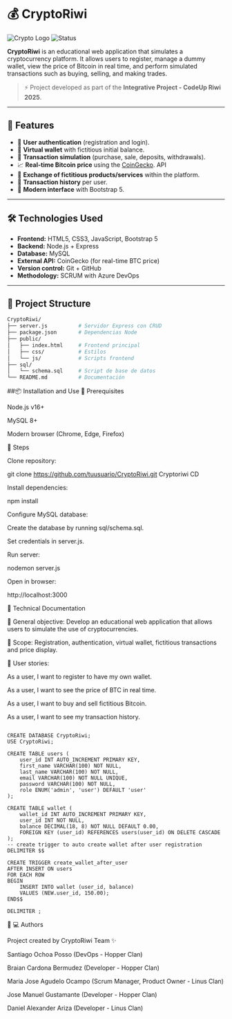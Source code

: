 # 💰 CryptoRiwi

![Crypto Logo](https://img.shields.io/badge/CryptoRiwi-Beta-blueviolet?style=for-the-badge&logo=bitcoin)
![Status](https://img.shields.io/badge/Status-In_Progress-yellow?style=for-the-badge)

**CryptoRiwi** is an educational web application that simulates a cryptocurrency platform.
It allows users to register, manage a dummy wallet, view the price of Bitcoin in real time, and perform simulated transactions such as buying, selling, and making trades.

> ⚡ Project developed as part of the **Integrative Project - CodeUp Riwi 2025**.  

---

## 🚀 Features

- 🔐 **User authentication** (registration and login).
- 👛 **Virtual wallet** with fictitious initial balance.
- 💸 **Transaction simulation** (purchase, sale, deposits, withdrawals).
- 📈 **Real-time Bitcoin price** using the [CoinGecko](https://docs.coingecko.com/docs/10-mins-tutorial-guide). API
- 🛒 **Exchange of fictitious products/services** within the platform.
- 📜 **Transaction history** per user.
- 🎨 **Modern interface** with Bootstrap 5.

---

## 🛠️ Technologies Used

- **Frontend:** HTML5, CSS3, JavaScript, Bootstrap 5  
- **Backend:** Node.js + Express  
- **Database:** MySQL  
- **External API:** CoinGecko (for real-time BTC price)  
- **Version control:** Git + GitHub  
- **Methodology:** SCRUM with Azure DevOps  

---

## 📂 Project Structure

```bash
CryptoRiwi/
├── server.js          # Servidor Express con CRUD
├── package.json       # Dependencias Node
├── public/
│   ├── index.html     # Frontend principal
│   ├── css/           # Estilos
│   └── js/            # Scripts frontend
├── sql/
│   └── schema.sql     # Script de base de datos
└── README.md          # Documentación
```

##📦 Installation and Use
🔹 Prerequisites

Node.js
 v16+

MySQL
 8+

Modern browser (Chrome, Edge, Firefox)

🔹 Steps

Clone repository:

git clone https://github.com/tuusuario/CryptoRiwi.git
Cryptoriwi CD


Install dependencies:

npm install


Configure MySQL database:

Create the database by running sql/schema.sql.

Set credentials in server.js.

Run server:

nodemon server.js


Open in browser:

http://localhost:3000

📖 Technical Documentation

📌 General objective: Develop an educational web application that allows users to simulate the use of cryptocurrencies.

📌 Scope: Registration, authentication, virtual wallet, fictitious transactions and price display.

📌 User stories:

As a user, I want to register to have my own wallet.

As a user, I want to see the price of BTC in real time.

As a user, I want to buy and sell fictitious Bitcoin.

As a user, I want to see my transaction history.


```

CREATE DATABASE CryptoRiwi;
USE CryptoRiwi;

CREATE TABLE users (
    user_id INT AUTO_INCREMENT PRIMARY KEY,
    first_name VARCHAR(100) NOT NULL,
    last_name VARCHAR(100) NOT NULL,
    email VARCHAR(100) NOT NULL UNIQUE,
    password VARCHAR(100) NOT NULL,
    role ENUM('admin', 'user') DEFAULT 'user'
);

CREATE TABLE wallet (
    wallet_id INT AUTO_INCREMENT PRIMARY KEY,
    user_id INT NOT NULL,
    balance DECIMAL(18, 8) NOT NULL DEFAULT 0.00,
    FOREIGN KEY (user_id) REFERENCES users(user_id) ON DELETE CASCADE
);
-- create trigger to auto create wallet after user registration
DELIMITER $$

CREATE TRIGGER create_wallet_after_user
AFTER INSERT ON users
FOR EACH ROW
BEGIN
    INSERT INTO wallet (user_id, balance)
    VALUES (NEW.user_id, 150.00);
END$$

DELIMITER ;

```


👨‍ 💻 Authors

Project created by CryptoRiwi Team ✨

Santiago Ochoa Posso (DevOps - Hopper Clan)

Braian Cardona Bermudez (Developer - Hopper Clan)

Maria Jose Agudelo Ocampo (Scrum Manager, Product Owner - Linus Clan)

Jose Manuel Gustamante (Developer - Hopper Clan)

Daniel Alexander Ariza (Developer - Linus Clan)
